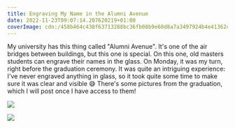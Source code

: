 ```yaml
---
title: Engraving My Name in the Alumni Avenue
date: 2022-11-23T09:07:14.207620219+01:00
coverImage: cdn:/458b464c438f63713288bc36fb08b9e60d8a7a3497924b4e41362cca7376f9f8
---
```


My university has this thing called "Alumni Avenue". It's one of the air bridges between buildings, but this one is special. On this one, old masters students can engrave their names in the glass. On Monday, it was my turn, right before the graduation ceremony. It was quite an intriguing experience: I've never engraved anything in glass, so it took quite some time to make sure it was clear and visible 😅 There's some pictures from the graduation, which I will post once I have access to them!

<div class="fw fg">

![](cdn:/458b464c438f63713288bc36fb08b9e60d8a7a3497924b4e41362cca7376f9f8)

![](cdn:/c45177091ab660ec4cb9e03f1db751fd8ae3831e66ceedeb7d625fb9d2720229)

</div>
